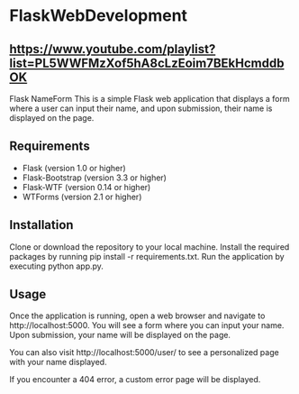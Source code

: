 # FlaskWebDevelopment
## https://www.youtube.com/playlist?list=PL5WWFMzXof5hA8cLzEoim7BEkHcmddbOK
Flask NameForm
This is a simple Flask web application that displays a form where a user can input their name, and upon submission, their name is displayed on the page.

## Requirements
* Flask (version 1.0 or higher)
* Flask-Bootstrap (version 3.3 or higher)
* Flask-WTF (version 0.14 or higher)
* WTForms (version 2.1 or higher)
## Installation
Clone or download the repository to your local machine.
Install the required packages by running pip install -r requirements.txt.
Run the application by executing python app.py.
## Usage
Once the application is running, open a web browser and navigate to http://localhost:5000. You will see a form where you can input your name. Upon submission, your name will be displayed on the page.

You can also visit http://localhost:5000/user/<name> to see a personalized page with your name displayed.

If you encounter a 404 error, a custom error page will be displayed.
